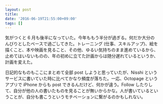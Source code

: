 ```yaml
---
layout: post
title:
date: '2016-06-19T21:55:00+09:00'
tags: []
---
```

気がつくと 6 月も後半になっていた。今年ももう半分が過ぎる。何だか大分のんびりとしたペースで過ごしてきた。トレーニング (仕事、スキルアップ)、絵を描くこと、本や映画を見ること、その他、ゆるい気持ちのまま進めているから、止めてはいないものの、年の初めに立てた計画からは随分遅れているというか、計画を変えた。

日記的なものもここにまとめて全部 post しようと思っていたが、Nisshi というサービスに書いていた時に比べてかなり頻度が落ちた。一応、Octopage というアプリで iPhone からも post できるんだけど、何かが違う。Follow したりして、自分が他の人の書いたものを見ることが無いからかな。人が書いているということが、自分も書こうというモチベーションに繋がるのかもしれない。
